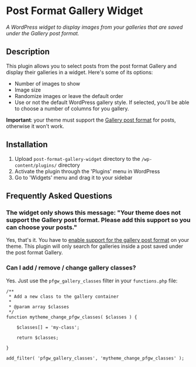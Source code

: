 # Post Format Gallery Widget #
*A WordPress widget to display images from your galleries that are saved under the Gallery post format.*  

## Description ##
This plugin allows you to select posts from the post format Gallery and display their galleries in a widget. Here's some of its options:
* Number of images to show
* Image size
* Randomize images or leave the default order
* Use or not the default WordPress gallery style. If selected, you'll be able to choose a number of columns for you gallery.

**Important**: your theme must support the [Gallery post format](http://codex.wordpress.org/Post_Formats#Adding_Theme_Support) for posts, otherwise it won't work.

## Installation ##

1. Upload `post-format-gallery-widget` directory to the `/wp-content/plugins/` directory
2. Activate the plugin through the 'Plugins' menu in WordPress
3. Go to 'Widgets' menu and drag it to your sidebar

## Frequently Asked Questions ##

### The widget only shows this message: "Your theme does not support the Gallery post format. Please add this support so you can choose your posts." ###
Yes, that's it. You have to [enable support for the gallery post format](http://codex.wordpress.org/Post_Formats#Adding_Theme_Support) on your theme. This plugin will only search for galleries inside a post saved under the post format Gallery.

### Can I add / remove / change gallery classes? ###
Yes. Just use the `pfgw_gallery_classes` filter in your `functions.php` file:

```
/**
 * Add a new class to the gallery container
 *
 * @param array $classes 
 */
function mytheme_change_pfgw_classes( $classes ) {

	$classes[] = 'my-class';
	
	return $classes;

}

add_filter( 'pfgw_gallery_classes', 'mytheme_change_pfgw_classes' );
```
